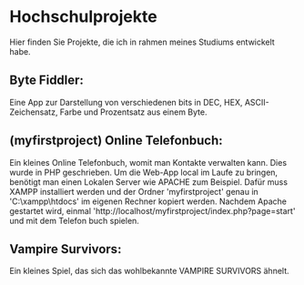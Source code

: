 # Hochschulprojekte

Hier finden Sie Projekte, die ich in rahmen meines Studiums entwickelt habe.

## Byte Fiddler:
Eine App zur Darstellung von verschiedenen bits in DEC, HEX, ASCII-Zeichensatz, Farbe und Prozentsatz aus einem Byte.

## (myfirstproject) Online Telefonbuch:
Ein kleines Online Telefonbuch, womit man Kontakte verwalten kann. Dies wurde in PHP geschrieben.
Um die Web-App local im Laufe zu bringen, benötigt man einen Lokalen Server wie APACHE zum Beispiel. Dafür muss XAMPP installiert werden und der Ordner 'myfirstproject' genau in 'C:\xampp\htdocs' im eigenen Rechner kopiert werden. Nachdem Apache gestartet wird, einmal 'http://localhost/myfirstproject/index.php?page=start' und mit dem Telefon buch spielen.

## Vampire Survivors:
Ein kleines Spiel, das sich das wohlbekannte VAMPIRE SURVIVORS ähnelt.

